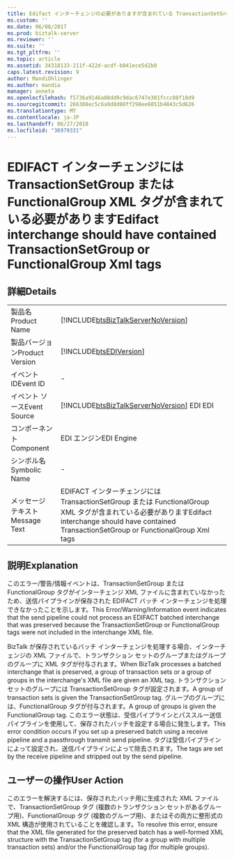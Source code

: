```yaml
---
title: Edifact インターチェンジの必要がありますが含まれている TransactionSetGroup または FunctionalGroup Xml タグ |Microsoft Docs
ms.custom: ''
ms.date: 06/08/2017
ms.prod: biztalk-server
ms.reviewer: ''
ms.suite: ''
ms.tgt_pltfrm: ''
ms.topic: article
ms.assetid: 34318133-211f-422d-acdf-b841ece5d2b0
caps.latest.revision: 9
author: MandiOhlinger
ms.author: mandia
manager: anneta
ms.openlocfilehash: f5736a9146a88dd9c9dac6747e381fccc88f18d9
ms.sourcegitcommit: 266308ec5c6a9d8d80ff298ee6051b4843c5d626
ms.translationtype: MT
ms.contentlocale: ja-JP
ms.lasthandoff: 06/27/2018
ms.locfileid: "36979331"
---
```

# <a name="edifact-interchange-should-have-contained-transactionsetgroup-or-functionalgroup-xml-tags"></a><span data-ttu-id="43111-102">EDIFACT インターチェンジには TransactionSetGroup または FunctionalGroup XML タグが含まれている必要があります</span><span class="sxs-lookup"><span data-stu-id="43111-102">Edifact interchange should have contained TransactionSetGroup or FunctionalGroup Xml tags</span></span>
## <a name="details"></a><span data-ttu-id="43111-103">詳細</span><span class="sxs-lookup"><span data-stu-id="43111-103">Details</span></span>  
  
|                 |                                                                                           |
|-----------------|-------------------------------------------------------------------------------------------|
|  <span data-ttu-id="43111-104">製品名</span><span class="sxs-lookup"><span data-stu-id="43111-104">Product Name</span></span>   |    [!INCLUDE[btsBizTalkServerNoVersion](../includes/btsbiztalkservernoversion-md.md)]     |
| <span data-ttu-id="43111-105">製品バージョン</span><span class="sxs-lookup"><span data-stu-id="43111-105">Product Version</span></span> |                [!INCLUDE[btsEDIVersion](../includes/btsediversion-md.md)]                 |
|    <span data-ttu-id="43111-106">イベント ID</span><span class="sxs-lookup"><span data-stu-id="43111-106">Event ID</span></span>     |                                             -                                             |
|  <span data-ttu-id="43111-107">イベント ソース</span><span class="sxs-lookup"><span data-stu-id="43111-107">Event Source</span></span>   |  [!INCLUDE[btsBizTalkServerNoVersion](../includes/btsbiztalkservernoversion-md.md)]<span data-ttu-id="43111-108"> EDI</span><span class="sxs-lookup"><span data-stu-id="43111-108"> EDI</span></span>   |
|    <span data-ttu-id="43111-109">コンポーネント</span><span class="sxs-lookup"><span data-stu-id="43111-109">Component</span></span>    |                                        <span data-ttu-id="43111-110">EDI エンジン</span><span class="sxs-lookup"><span data-stu-id="43111-110">EDI Engine</span></span>                                         |
|  <span data-ttu-id="43111-111">シンボル名</span><span class="sxs-lookup"><span data-stu-id="43111-111">Symbolic Name</span></span>  |                                             -                                             |
|  <span data-ttu-id="43111-112">メッセージ テキスト</span><span class="sxs-lookup"><span data-stu-id="43111-112">Message Text</span></span>   | <span data-ttu-id="43111-113">EDIFACT インターチェンジには TransactionSetGroup または FunctionalGroup XML タグが含まれている必要があります</span><span class="sxs-lookup"><span data-stu-id="43111-113">Edifact interchange should have contained TransactionSetGroup or FunctionalGroup Xml tags</span></span> |
  
## <a name="explanation"></a><span data-ttu-id="43111-114">説明</span><span class="sxs-lookup"><span data-stu-id="43111-114">Explanation</span></span>  
 <span data-ttu-id="43111-115">このエラー/警告/情報イベントは、TransactionSetGroup または FunctionalGroup タグがインターチェンジ XML ファイルに含まれていなかったため、送信パイプラインが保存された EDIFACT バッチ インターチェンジを処理できなかったことを示します。</span><span class="sxs-lookup"><span data-stu-id="43111-115">This Error/Warning/Information event indicates that the send pipeline could not process an EDIFACT batched interchange that was preserved because the TransactionSetGroup or FunctionalGroup tags were not included in the interchange XML file.</span></span>  
  
 <span data-ttu-id="43111-116">BizTalk が保存されているバッチ インターチェンジを処理する場合、インターチェンジの XML ファイルで、トランザクション セットのグループまたはグループのグループに XML タグが付与されます。</span><span class="sxs-lookup"><span data-stu-id="43111-116">When BizTalk processes a batched interchange that is preserved, a group of transaction sets or a group of groups in the interchange's XML file are given an XML tag.</span></span> <span data-ttu-id="43111-117">トランザクション セットのグループには TransactionSetGroup タグが設定されます。</span><span class="sxs-lookup"><span data-stu-id="43111-117">A group of transaction sets is given the TransactionSetGroup tag.</span></span> <span data-ttu-id="43111-118">グループのグループには、FunctionalGroup タグが付与されます。</span><span class="sxs-lookup"><span data-stu-id="43111-118">A group of groups is given the FunctionalGroup tag.</span></span> <span data-ttu-id="43111-119">このエラー状態は、受信パイプラインとパススルー送信パイプラインを使用して、保存されたバッチを設定する場合に発生します。</span><span class="sxs-lookup"><span data-stu-id="43111-119">This error condition occurs if you set up a preserved batch using a receive pipeline and a passthrough transmit send pipeline.</span></span> <span data-ttu-id="43111-120">タグは受信パイプラインによって設定され、送信パイプラインによって除去されます。</span><span class="sxs-lookup"><span data-stu-id="43111-120">The tags are set by the receive pipeline and stripped out by the send pipeline.</span></span>  
  
## <a name="user-action"></a><span data-ttu-id="43111-121">ユーザーの操作</span><span class="sxs-lookup"><span data-stu-id="43111-121">User Action</span></span>  
 <span data-ttu-id="43111-122">このエラーを解決するには、保存されたバッチ用に生成された XML ファイルで、TransactionSetGroup タグ (複数のトランザクション セットがあるグループ用)、FunctionalGroup タグ (複数のグループ用)、またはその両方に整形式の XML 構造が使用されていることを確認します。</span><span class="sxs-lookup"><span data-stu-id="43111-122">To resolve this error, ensure that the XML file generated for the preserved batch has a well-formed XML structure with the TransactionSetGroup tag (for a group with multiple transaction sets) and/or the FunctionalGroup tag (for multiple groups).</span></span>